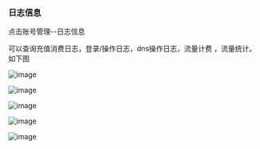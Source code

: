 ### 日志信息

点击账号管理--日志信息

可以查询充值消费日志，登录/操作日志，dns操作日志，流量计费 ，流量统计。如下图

![image](https://user-images.githubusercontent.com/90588289/135219328-820fd3fc-6d78-4f1d-8546-a7d98c09763d.png)

![image](https://user-images.githubusercontent.com/90588289/135228275-c3862457-ede0-4c0d-aa40-689999bb3700.png)

![image](https://user-images.githubusercontent.com/90588289/135219638-aefa4b94-76d4-4750-813c-f7cd277afb21.png)

![image](https://user-images.githubusercontent.com/90588289/133752765-fdaecf34-c645-4882-bcdf-bded39f88184.png)

![image](https://user-images.githubusercontent.com/90588289/133752775-2300564b-9441-4779-9764-f05bbc88d692.png)

